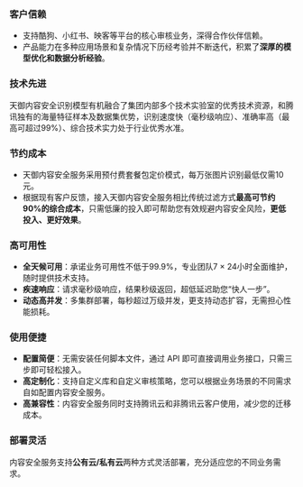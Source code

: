 ### 客户信赖
- 支持酷狗、小红书、映客等平台的核心审核业务，深得合作伙伴信赖。
- 产品能力在多种应用场景和复杂情况下历经考验并不断迭代，积累了**深厚的模型优化和数据分析经验**。

### 技术先进
天御内容安全识别模型有机融合了集团内部多个技术实验室的优秀技术资源，和腾讯独有的海量特征样本及数据集优势，识别速度快（毫秒级响应）、准确率高（最高可超过99%）、综合技术实力处于行业优秀水准。

### 节约成本
- 天御内容安全服务采用预付费套餐包定价模式，每万张图片识别最低仅需10元。
- 根据现有客户反馈，接入天御内容安全服务相比传统过滤方式**最高可节约90%的综合成本**，只需低廉的投入即可帮助您有效规避内容安全风险，**更低投入、更好效果**。

### 高可用性
- **全天候可用**：承诺业务可用性不低于99.9%，专业团队7 × 24小时全面维护，随时提供技术支持。
- **疾速响应**：请求毫秒级响应，结果秒级返回，超低延迟助您“快人一步”。
- **动态高并发**：多集群部署，每秒超过万级并发，更支持动态扩容，无需担心性能损耗。

### 使用便捷
- **配置简便**：无需安装任何脚本文件，通过 API 即可直接调用业务接口，只需三步即可轻松接入。
- **高定制化**：支持自定义库和自定义审核策略，您可以根据业务场景的不同需求自如配置内容安全服务。
- **高兼容性**：内容安全服务同时支持腾讯云和非腾讯云客户使用，减少您的迁移成本。

### 部署灵活
内容安全服务支持**公有云/私有云**两种方式灵活部署，充分适应您的不同业务需求。
